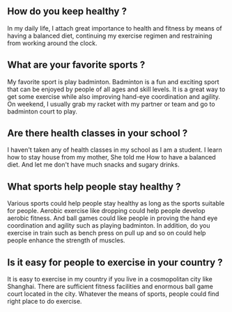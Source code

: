 ## How do you keep healthy ?
In my daily life, I attach great importance to health and fitness by means of having a balanced diet, continuing my exercise regimen and restraining from working around the clock.

## What are your favorite sports ?
My favorite sport is play badminton. Badminton is a fun and exciting sport that can be enjoyed by people of all ages and skill levels. It is a great way to get some exercise while also improving hand-eye coordination and agility.  On weekend, I usually grab my racket with my partner or team and go to badminton court to play.

## Are there health classes in your school ?
I haven't taken any of health classes in my school as I am a student. I learn how to stay house from my mother,  She told me  How to have a balanced diet. And let me don't have much snacks and sugary drinks.

## What sports help people stay healthy ?
Various sports could help people stay healthy as long as the sports suitable for people.   Aerobic exercise like dropping could help people develop aerobic fitness.  And ball games could like people in proving the hand eye coordination and agility such as playing badminton.  In addition, do you exercise in train such as bench press on pull up and so on could help people enhance the strength of muscles.

## Is it easy for people to exercise in your country ?
It is easy to exercise in my country if you live in a cosmopolitan city like Shanghai.  There are sufficient fitness facilities and enormous ball game court  located in the city.  Whatever the means of sports, people could find right place to do exercise.

